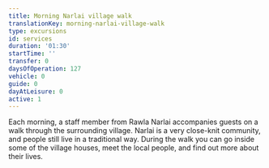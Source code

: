 ```yaml
---
title: Morning Narlai village walk
translationKey: morning-narlai-village-walk
type: excursions
id: services
duration: '01:30'
startTime: ''
transfer: 0
daysOfOperation: 127
vehicle: 0
guide: 0
dayAtLeisure: 0
active: 1
---
```

Each morning, a staff member from Rawla Narlai accompanies guests on a walk through the surrounding village. Narlai is a very close-knit community, and people still live in a traditional way. During the walk you can go inside some of the village houses, meet the local people, and find out more about their lives.